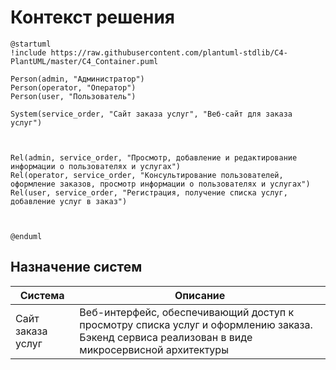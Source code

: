 # Контекст решения
<!-- Окружение системы (роли, участники, внешние системы) и связи системы с ним. Диаграмма контекста C4 и текстовое описание. 
-->
```plantuml
@startuml
!include https://raw.githubusercontent.com/plantuml-stdlib/C4-PlantUML/master/C4_Container.puml

Person(admin, "Администратор")
Person(operator, "Оператор")
Person(user, "Пользователь")

System(service_order, "Сайт заказа услуг", "Веб-сайт для заказа услуг")



Rel(admin, service_order, "Просмотр, добавление и редактирование информации о пользователях и услугах")
Rel(operator, service_order, "Консультирование пользователей, оформление заказов, просмотр информации о пользователях и услугах")
Rel(user, service_order, "Регистрация, получение списка услуг, добавление услуг в заказ")



@enduml
```
## Назначение систем
|Система| Описание|
|-------|---------|
| Сайт заказа услуг | Веб-интерфейс, обеспечивающий доступ к просмотру списка услуг и оформлению заказа. Бэкенд сервиса реализован в виде микросервисной архитектуры |

